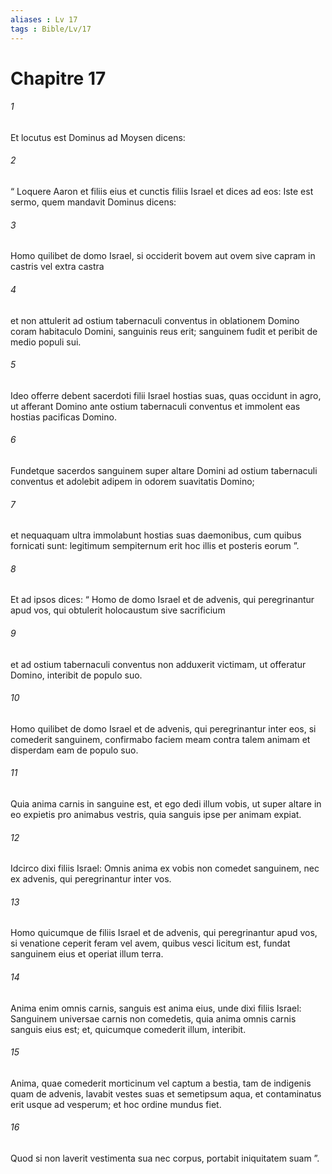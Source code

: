 ```yaml
---
aliases : Lv 17
tags : Bible/Lv/17
---
```


# Chapitre 17

###### 1
Et locutus est Dominus ad Moysen dicens: 
###### 2
“ Loquere Aaron et filiis eius et cunctis filiis Israel et dices ad eos: Iste est sermo, quem mandavit Dominus dicens: 
###### 3
Homo quilibet de domo Israel, si occiderit bovem aut ovem sive capram in castris vel extra castra 
###### 4
et non attulerit ad ostium tabernaculi conventus in oblationem Domino coram habitaculo Domini, sanguinis reus erit; sanguinem fudit et peribit de medio populi sui. 
###### 5
Ideo offerre debent sacerdoti filii Israel hostias suas, quas occidunt in agro, ut afferant Domino ante ostium tabernaculi conventus et immolent eas hostias pacificas Domino. 
###### 6
Fundetque sacerdos sanguinem super altare Domini ad ostium tabernaculi conventus et adolebit adipem in odorem suavitatis Domino; 
###### 7
et nequaquam ultra immolabunt hostias suas daemonibus, cum quibus fornicati sunt: legitimum sempiternum erit hoc illis et posteris eorum ”.
###### 8
Et ad ipsos dices: “ Homo de domo Israel et de advenis, qui peregrinantur apud vos, qui obtulerit holocaustum sive sacrificium 
###### 9
et ad ostium tabernaculi conventus non adduxerit victimam, ut offeratur Domino, interibit de populo suo.
###### 10
Homo quilibet de domo Israel et de advenis, qui peregrinantur inter eos, si comederit sanguinem, confirmabo faciem meam contra talem animam et disperdam eam de populo suo. 
###### 11
Quia anima carnis in sanguine est, et ego dedi illum vobis, ut super altare in eo expietis pro animabus vestris, quia sanguis ipse per animam expiat. 
###### 12
Idcirco dixi filiis Israel: Omnis anima ex vobis non comedet sanguinem, nec ex advenis, qui peregrinantur inter vos.
###### 13
Homo quicumque de filiis Israel et de advenis, qui peregrinantur apud vos, si venatione ceperit feram vel avem, quibus vesci licitum est, fundat sanguinem eius et operiat illum terra. 
###### 14
Anima enim omnis carnis, sanguis est anima eius, unde dixi filiis Israel: Sanguinem universae carnis non comedetis, quia anima omnis carnis sanguis eius est; et, quicumque comederit illum, interibit.
###### 15
Anima, quae comederit morticinum vel captum a bestia, tam de indigenis quam de advenis, lavabit vestes suas et semetipsum aqua, et contaminatus erit usque ad vesperum; et hoc ordine mundus fiet. 
###### 16
Quod si non laverit vestimenta sua nec corpus, portabit iniquitatem suam ”.
